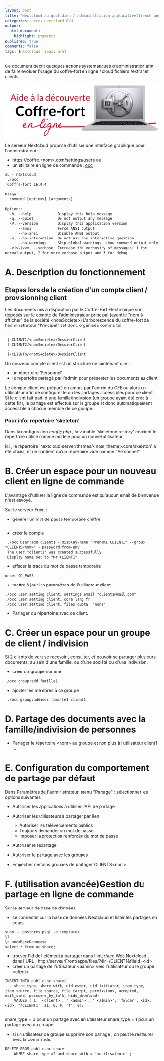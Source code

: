```yaml
---
layout: post
title: "Nextcloud au quotidien / admininstration applicative(french post)"
categories: notes nextcloud OVH
output:
  html_document:
    highlight: pygments
published: true
comments: false
tags: [nextcloud, iaas, ovh]
---
```


Ce document décrit quelques actions systématiques d'administration afin de faire évoluer l'usage du coffre-fort en ligne / cloud fichiers /extranet clients

![alt text](/images/20190828-logo-coffre-fort.svg "CFE / ")


Le serveur Nextcloud propose d'utiliser une interface graphique pour l'administrateur:
- https://coffre.\<nom>.com/settings/users
ou
- un utilitaire en ligne de commande : [occ](https://docs.nextcloud.com/server/9/admin_manual/configuration_server/occ_command.html)
```
su - nextcloud 
 ./occ
 Coffre-fort 16.0.4

Usage:
  command [options] [arguments]

Options:
  -h, --help            Display this help message
  -q, --quiet           Do not output any message
  -V, --version         Display this application version
      --ansi            Force ANSI output
      --no-ansi         Disable ANSI output
  -n, --no-interaction  Do not ask any interactive question
      --no-warnings     Skip global warnings, show command output only
  -v|vv|vvv, --verbose  Increase the verbosity of messages: 1 for normal output, 2 for more verbose output and 3 for debug

 ```

# A. Description du fonctionnement

## Etapes lors de la création d'un compte client / provisionning client

Les documents mis à disposition par le Coffre-Fort Electronique sont déposés sur le compte de l'administrateur principal (ayant le "nom à afficher" de la société \<nomSociete>)
L'arborescence du coffre-fort de l'administrateur "Principal" est donc organisée comme tel:

```
--
 |-CLIENT1/<nomSociete>/DossierClient
 |-CLIENT2/<nomSociete>/DossierClient
 .
 |-CLIENTn/<nomSociete>/DossierClient
```

Un nouveau compte client est un structure ne contenant que :

- un répertoire 'Personnel' 
- le répertoire partagé  par l'admin pour présenter les documents au client

Le compte client est préparé en amont par l'admin du CFE ou alors un utilisateur afin de configurer le ou les partages accessibles pour ce client.
Si le client fait parti d'une famille/indivision (un groupe ayant été crée à cette fin), le partage est effectué sur le groupe et donc automatiquement accessible à chaque membre de ce groupe.

### Pour info: repertoire 'skeleton'

Dans la configuration *config.php* , la variable 'skeletondirectory' contient le répertoire utilisé comme modèle pour un nouvel utilisateur.

Ici , le répertoire 'nextcloud-server/themes/\<nom_theme>/core/skeleton' a été choisi, et ne contient qu'un répertoire vide nommé "Personnel"

# B. Créer un espace pour un nouveau client en ligne de commande

L'avantage d'utiliser la ligne de commande est qu'aucun email de bienvenue n'est envoyé.

Sur le serveur Front :

- générer un mot de passe temporaire chiffré
```

```

- créer le compte 
```
 ./occ user:add client1 --display-name "Prenom1 CLIENT1" --group "CLIENTS<nom>" --password-from-env
 The user "client1" was created successfully
 Display name set to "Mr CLIENT1"
```

- effacer la trace du mot de passe temporaire 
```
unset OC_PASS
```
- mettre à jour les paramètres de l'utilisateur client
```
./occ user:setting client1 settings email "client1@mail.com"
./occ user:setting client1 core lang fr
./occ user:setting client1 files quota  "none"
```
- Partager du répertoine avec ce client.

# C. Créer un espace pour un groupe de client / indivision

Si 2 clients doivent se recevoir , consulter, et pouvoir se partager plusieurs documents, au sein d'une famille, ou d'une société ou d'une indivision.
- créer un groupe nommé
```
./occ group:add famille1
```

- ajouter les membres à ce groupe
```
 ./occ group:adduser famille1 client1
```
# D. Partage des documents avec la famille/indivision de personnes

- Partager le répertoire \<nom> au groupe et non plus à l'utilisateur client1 ...

# E. Configuration du comportement de partage par défaut

Dans Paramètres de l'administrateur, menu "Partage" :
sélectionner les options suivantes:

- Autoriser les applications à utiliser l'API de partage

- Autoriser les utilisateurs à partager par lien
  - Autoriser les téléversements publics
  - Toujours demander un mot de passe
  - Imposer la protection renforcée du mot de passe

- Autoriser le repartage
- Autoriser le partage avec les groupes
- Empêcher certains groupes de partager
      CLIENTS\<nom>
  
# F. (utilisation avancée)Gestion du partage en ligne de commande

Sur le serveur de  base de données 
- se connecter sur la base de données Nextcloud et lister les partages en cours
```
sudo -u postgres psql -d template1
\l
\c <nomBaseDonnees>
select * from oc_share;
```

- trouver l'id de l'élément à partager dans l'interface Web Nextcloud , dans l'URL : http://serveurFront/apps/files/?dir=/CLIENT1&fileid=\<id>
- creer un partage de l'utilisateur \<admin> vers l'utilisateur ou le groupe \<client>

```
INSERT INTO public.oc_share(
	share_type, share_with, uid_owner, uid_initiator, item_type, item_source, file_source, file_target, permissions, accepted, mail_send, password_by_talk, hide_download)
	VALUES ( 1, '<client>', ' <admin>', ' <admin>', 'folder', <id>, <id>, '/CLIENT1', 21, 0, 0, 'f', 0);
	
```
share_type = 0  pour un partage avec un utilisateur 
share_type = 1 pour  un partage avec un groupe 

- si un utilisateur de groupe supprime son partage , on peut le restaurer avec la commande:
```
DELETE FROM public.oc_share
	WHERE share_type =2 and share_with = '<utilisateur>' ;	
```